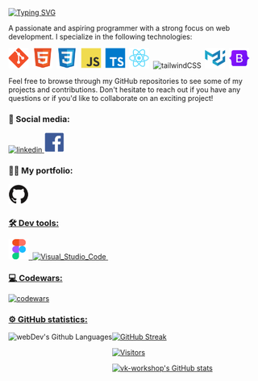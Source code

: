 [![Typing SVG](https://readme-typing-svg.demolab.com?font=Fira+Code&pause=1000&random=false&width=435&lines=Hey+there!+%F0%9F%91%8B+I'm+Volodymyr)](https://git.io/typing-svg)
<p>A passionate and aspiring programmer with a strong focus on web development. I specialize in the following technologies: </p>

<div>
   <img src="https://github.com/devicons/devicon/blob/master/icons/git/git-original.svg" title="git" alt="git" width="40" height="40"/>&nbsp
  <img src="https://github.com/devicons/devicon/blob/master/icons/html5/html5-original.svg" title="html5" alt="html5" width="40" height="40"/>&nbsp
  <img src="https://github.com/devicons/devicon/blob/master/icons/css3/css3-original.svg" title="css" alt="css" width="40" height="40"/>&nbsp
  <img src="https://github.com/devicons/devicon/blob/master/icons/javascript/javascript-original.svg" title="javascript" alt="javascript" width="40" height="40"/>&nbsp
   <img src="https://github.com/devicons/devicon/blob/master/icons/typescript/typescript-original.svg" title="typescript" alt="typescript" width="40" height="40"/>&nbsp
  <img src="https://github.com/devicons/devicon/blob/master/icons/react/react-original.svg" title="reactjs" alt="reactjs" width="40" height="40"/>&nbsp
<!--   <img src="https://github.com/devicons/devicon/blob/master/icons/threejs/threejs-original-wordmark.svg" title="threejs" alt="threejs" width="40" height="40"/>&nbsp -->
<!--   <img src="https://github.com/devicons/devicon/blob/master/icons/nextjs/nextjs-original-wordmark.svg" title="nextjs" alt="nextjs" width="40" height="40"/>&nbsp -->
<!--   <img src="https://github.com/devicons/devicon/blob/master/icons/sass/sass-original.svg" title="sass/scss" alt="sass/scss" width="40" height="40"/>&nbsp; -->
<!--   <img src="https://github.com/devicons/devicon/blob/master/icons/webpack/webpack-original.svg" title="webpack" alt="webpack" width="40" height="40"/>&nbsp; -->
<!--    <img src="https://github.com/devicons/devicon/blob/master/icons/gulp/gulp-plain.svg" title="gulp" alt="gulp" width="40" height="40"/>&nbsp; -->
<!--   <img src="https://github.com/devicons/devicon/blob/master/icons/redux/redux-original.svg" title="redux" alt="redux" width="40" height="40"/>&nbsp; -->
   <img src="https://upload.wikimedia.org/wikipedia/commons/thumb/d/d5/Tailwind_CSS_Logo.svg/600px-Tailwind_CSS_Logo.svg.png?20211001194333" title="tailwindCSS" alt="tailwindCSS" width="40" height="40"/>&nbsp;
   <img src="https://github.com/devicons/devicon/blob/master/icons/materialui/materialui-original.svg" title="materialui" alt="materialui" width="40" height="40"/>&nbsp;
   <img src="https://github.com/devicons/devicon/blob/master/icons/bootstrap/bootstrap-original.svg" title="bootstrap" alt="bootstrap" width="40" height="40"/>&nbsp;
</div>

Feel free to browse through my GitHub repositories to see some of my projects and contributions. Don't hesitate to reach out if you have any questions or if you'd like to collaborate on an exciting project!

### 🤝 Social media:
  <div id="badges">
    <a href="https://www.linkedin.com/in/volodymyr-kolisnichenko-885672277/" target="_blank">
      <img src="https://cdn-icons-png.flaticon.com/512/2504/2504799.png" width="40" height="40" alt="linkedin" />
    </a>
    <a href="https://www.facebook.com/profile.php?id=100011644665786" target="_blank">
      <img src="https://github.com/devicons/devicon/blob/master/icons/facebook/facebook-original.svg" width="40" height="40" alt="facebook" />
    </a>           

### 👨‍💻 My portfolio:
   <div>
      <a href="https://vk-workshop.github.io/portfolio" target="_blank">
      <img src="https://github.com/devicons/devicon/blob/master/icons/github/github-original.svg" width="40" height="40" alt="github" />
   </div>


### 🛠 Dev tools:
<div>
  <img src="https://github.com/devicons/devicon/blob/master/icons/figma/figma-original.svg" title="figma" alt="figma" width="40" height="40"/>&nbsp;
   <img src="https://upload.wikimedia.org/wikipedia/commons/thumb/9/9a/Visual_Studio_Code_1.35_icon.svg/2048px-Visual_Studio_Code_1.35_icon.svg.png" title="Visual_Studio_Code" alt="Visual_Studio_Code" width="40" height="40"/>&nbsp;
</div>


### 💻 Codewars:
![codewars](https://www.codewars.com/users/futureBoBka/badges/large)


### ⚙️ GitHub statistics:
<img height="195px" align="left" alt="webDev's Github Languages" src="https://github-readme-stats-sigma-five.vercel.app/api/top-langs/?username=vk-workshop&layout=compact&theme=vision-friendly-dark" /> 

[![GitHub Streak](https://streak-stats.demolab.com?user=vk-workshop&theme=tokyonight&card_width=370)](https://git.io/streak-stats)

[![Visitors](https://api.visitorbadge.io/api/combined?path=https%3A%2F%2Fgithub.com%2Fvk-workshop%2Fvk-workshop&label=VISITORS&labelColor=%23697689&countColor=%23f47373&labelStyle=upper)](https://visitorbadge.io/status?path=https%3A%2F%2Fgithub.com%2Fvk-workshop%2Fvk-workshop)

[![vk-workshop's GitHub stats](https://github-readme-stats.vercel.app/api?username=vk-workshop)](https://github.com/vk-workshop/github-readme-stats)
